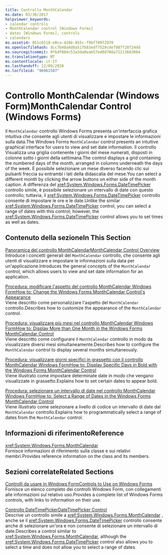 ```yaml
---
title: Controllo MonthCalendar
ms.date: 03/30/2017
helpviewer_keywords:
- calendar controls
- MonthCalendar control [Windows Forms]
- dates [Windows Forms], controls
- calendars
ms.assetid: 051c6518-e0ca-426b-855c-f9bf70972970
ms.openlocfilehash: dcc7b48a8d8a51fb83edf7529cdef987f28724dd
ms.sourcegitcommit: 9f6df084c53a3da0ea657ed0d708a72213683084
ms.translationtype: MT
ms.contentlocale: it-IT
ms.lasthandoff: 12/09/2020
ms.locfileid: "96961507"
---
```

# <a name="monthcalendar-control-windows-forms"></a><span data-ttu-id="4263c-102">Controllo MonthCalendar (Windows Form)</span><span class="sxs-lookup"><span data-stu-id="4263c-102">MonthCalendar Control (Windows Forms)</span></span>
<span data-ttu-id="4263c-103">Il `MonthCalendar` controllo Windows Forms presenta un'interfaccia grafica intuitiva che consente agli utenti di visualizzare e impostare le informazioni sulla data.</span><span class="sxs-lookup"><span data-stu-id="4263c-103">The Windows Forms `MonthCalendar` control presents an intuitive graphical interface for users to view and set date information.</span></span> <span data-ttu-id="4263c-104">Il controllo Visualizza una griglia contenente i giorni del mese numerati, disposti in colonne sotto i giorni della settimana.</span><span class="sxs-lookup"><span data-stu-id="4263c-104">The control displays a grid containing the numbered days of the month, arranged in columns underneath the days of the week.</span></span> <span data-ttu-id="4263c-105">È possibile selezionare un mese diverso facendo clic sui pulsanti freccia su entrambi i lati della didascalia del mese.</span><span class="sxs-lookup"><span data-stu-id="4263c-105">You can select a different month by clicking the arrow buttons on either side of the month caption.</span></span> <span data-ttu-id="4263c-106">A differenza del <xref:System.Windows.Forms.DateTimePicker> controllo simile, è possibile selezionare un intervallo di date con questo controllo; tuttavia, il <xref:System.Windows.Forms.DateTimePicker> controllo consente di impostare le ore e le date.</span><span class="sxs-lookup"><span data-stu-id="4263c-106">Unlike the similar <xref:System.Windows.Forms.DateTimePicker> control, you can select a range of dates with this control; however, the <xref:System.Windows.Forms.DateTimePicker> control allows you to set times as well as dates.</span></span>  
  
## <a name="in-this-section"></a><span data-ttu-id="4263c-107">Contenuto della sezione</span><span class="sxs-lookup"><span data-stu-id="4263c-107">In This Section</span></span>  
 [<span data-ttu-id="4263c-108">Panoramica del controllo MonthCalendar</span><span class="sxs-lookup"><span data-stu-id="4263c-108">MonthCalendar Control Overview</span></span>](monthcalendar-control-overview-windows-forms.md)  
 <span data-ttu-id="4263c-109">Introduce i concetti generali del `MonthCalendar` controllo, che consente agli utenti di visualizzare e impostare le informazioni sulla data per un'applicazione.</span><span class="sxs-lookup"><span data-stu-id="4263c-109">Introduces the general concepts of the `MonthCalendar` control, which allows users to view and set date information for an application.</span></span>  
  
 [<span data-ttu-id="4263c-110">Procedura: modificare l'aspetto del controllo MonthCalendar Windows Form</span><span class="sxs-lookup"><span data-stu-id="4263c-110">How to: Change the Windows Forms MonthCalendar Control's Appearance</span></span>](how-to-change-monthcalendar-control-appearance.md)  
 <span data-ttu-id="4263c-111">Viene descritto come personalizzare l'aspetto del `MonthCalendar` controllo.</span><span class="sxs-lookup"><span data-stu-id="4263c-111">Describes how to customize the appearance of the `MonthCalendar` control.</span></span>  
  
 [<span data-ttu-id="4263c-112">Procedura: visualizzare più mesi nel controllo MonthCalendar Windows Form</span><span class="sxs-lookup"><span data-stu-id="4263c-112">How to: Display More than One Month in the Windows Forms MonthCalendar Control</span></span>](display-more-than-one-month-wf-monthcalendar-control.md)  
 <span data-ttu-id="4263c-113">Viene descritto come configurare il `MonthCalendar` controllo in modo da visualizzare diversi mesi simultaneamente.</span><span class="sxs-lookup"><span data-stu-id="4263c-113">Describes how to configure the `MonthCalendar` control to display several months simultaneously.</span></span>  
  
 [<span data-ttu-id="4263c-114">Procedura: visualizzare giorni specifici in grassetto con il controllo MonthCalendar Windows Form</span><span class="sxs-lookup"><span data-stu-id="4263c-114">How to: Display Specific Days in Bold with the Windows Forms MonthCalendar Control</span></span>](display-specific-days-in-bold-with-wf-monthcalendar-control.md)  
 <span data-ttu-id="4263c-115">Viene illustrato come impostare determinate date in modo che vengano visualizzate in grassetto.</span><span class="sxs-lookup"><span data-stu-id="4263c-115">Explains how to set certain dates to appear bold.</span></span>  
  
 [<span data-ttu-id="4263c-116">Procedura: selezionare un intervallo di date nel controllo MonthCalendar Windows Form</span><span class="sxs-lookup"><span data-stu-id="4263c-116">How to: Select a Range of Dates in the Windows Forms MonthCalendar Control</span></span>](how-to-select-a-range-of-dates-in-the-windows-forms-monthcalendar-control.md)  
 <span data-ttu-id="4263c-117">Viene illustrato come selezionare a livello di codice un intervallo di date dal `MonthCalendar` controllo.</span><span class="sxs-lookup"><span data-stu-id="4263c-117">Explains how to programmatically select a range of dates from the `MonthCalendar` control.</span></span>  
  
## <a name="reference"></a><span data-ttu-id="4263c-118">Informazioni di riferimento</span><span class="sxs-lookup"><span data-stu-id="4263c-118">Reference</span></span>  
 <xref:System.Windows.Forms.MonthCalendar>  
 <span data-ttu-id="4263c-119">Fornisce informazioni di riferimento sulla classe e sui relativi membri.</span><span class="sxs-lookup"><span data-stu-id="4263c-119">Provides reference information on the class and its members.</span></span>  
  
## <a name="related-sections"></a><span data-ttu-id="4263c-120">Sezioni correlate</span><span class="sxs-lookup"><span data-stu-id="4263c-120">Related Sections</span></span>  
 [<span data-ttu-id="4263c-121">Controlli da usare in Windows Form</span><span class="sxs-lookup"><span data-stu-id="4263c-121">Controls to Use on Windows Forms</span></span>](controls-to-use-on-windows-forms.md)  
 <span data-ttu-id="4263c-122">Fornisce un elenco completo dei controlli Windows Form, con collegamenti alle informazioni sul relativo uso.</span><span class="sxs-lookup"><span data-stu-id="4263c-122">Provides a complete list of Windows Forms controls, with links to information on their use.</span></span>  
  
 [<span data-ttu-id="4263c-123">Controllo DateTimePicker</span><span class="sxs-lookup"><span data-stu-id="4263c-123">DateTimePicker Control</span></span>](datetimepicker-control-windows-forms.md)  
 <span data-ttu-id="4263c-124">Descrive un controllo simile a <xref:System.Windows.Forms.MonthCalendar> , anche se il <xref:System.Windows.Forms.DateTimePicker> controllo consente anche di selezionare un'ora e non consente di selezionare un intervallo di date.</span><span class="sxs-lookup"><span data-stu-id="4263c-124">Describes a control similar to <xref:System.Windows.Forms.MonthCalendar>, although the <xref:System.Windows.Forms.DateTimePicker> control also allows you to select a time and does not allow you to select a range of dates.</span></span>
